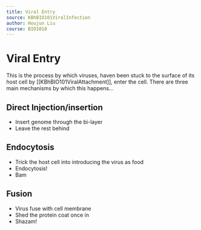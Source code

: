 ```yaml
---
title: Viral Entry
source: KBhBIO101ViralInfection
author: Houjun Liu
course: BIO1010
---
```


# Viral Entry
This is the process by which viruses, haven been stuck to the surface of its host cell by [[KBhBIO101ViralAttachment]], enter the cell. There are three main mechanisms by which this happens...

## Direct Injection/insertion
- Insert genome through the bi-layer
- Leave the rest behind

## Endocytosis
- Trick the host cell into introducing the virus as food
- Endocytosis!
- Bam

## Fusion
 - Virus fuse with cell membrane
 - Shed the protein coat once in
 - Shazam!

